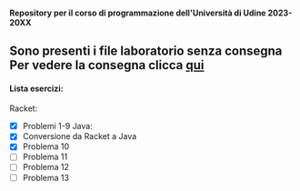 #### __Repository per il corso di programmazione dell'Università di Udine 2023-20XX__
Sono presenti i file laboratorio senza consegna
Per vedere la consegna clicca <a href="https://users.dimi.uniud.it/~claudio.mirolo/teaching/programmazione/index.html" target="_blank">qui</a>
---
#### Lista esercizi:
Racket:
- [x] Problemi 1-9
Java:
- [x] Conversione da Racket a Java
- [x] Problema 10 
- [ ] Problema 11
- [ ] Problema 12
- [ ] Problema 13
